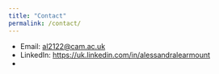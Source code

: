 ```yaml
---
title: "Contact"
permalink: /contact/
---
```


- Email: [al2122@cam.ac.uk](mailto:al2122@cam.ac.uk)
- LinkedIn: <https://uk.linkedin.com/in/alessandralearmount>
- 
